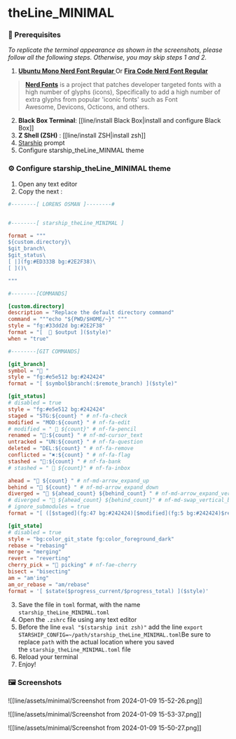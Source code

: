 # theLine_MINIMAL

### 🧩 Prerequisites
 *To replicate the terminal appearance as shown in the screenshots, please follow all the following steps. Otherwise, you may skip steps 1 and 2.*
1. **[Ubuntu Mono Nerd Font Regular ](https://github.com/ryanoasis/nerd-fonts/tree/master/patched-fonts/UbuntuMono/Regular)**
Or  **[Fira Code Nerd Font Regular](https://github.com/ryanoasis/nerd-fonts/tree/master/patched-fonts/FiraCode/Regular)** 

> [**Nerd Fonts**](https://github.com/ryanoasis/nerd-fonts/tree/master) is a project that patches developer targeted fonts with a high number of glyphs (icons), Specifically to add a high number of extra glyphs from popular 'iconic fonts' such as Font Awesome, Devicons, Octicons, and others.

2. **Black Box Terminal**: [[line/install Black Box|install and configure Black Box]]
3. **Z Shell (ZSH)** : [[line/install ZSH|install zsh]]
4. [Starship](https://starship.rs/) prompt
5. Configure starship_theLine_MINMAL theme
### ⚙️ Configure starship_theLine_MINIMAL theme
1. Open any text editor
2. Copy the next :
```toml
#--------[ LORENS OSMAN ]--------#


#--------[ starship_theLine_MINIMAL ]

format = """
${custom.directory}\
$git_branch\
$git_status\
[ |](fg:#ED333B bg:#2E2F38)\
[ ]()\

"""

#--------[COMMANDS]

[custom.directory]
description = "Replace the default directory command"
command = """echo "${PWD/$HOME/~}" """
style = "fg:#33dd2d bg:#2E2F38"
format = "[  󰉋 $output ]($style)"
when = "true"

#--------[GIT COMMANDS]

[git_branch]
symbol = " "
style = "fg:#e5e512 bg:#242424"
format = "[ $symbol$branch(:$remote_branch) ]($style)"

[git_status]
# disabled = true
style = "fg:#e5e512 bg:#242424"
staged = "STG:${count} " # nf-fa-check
modified = "MOD:${count} " # nf-fa-edit
# modified = "  ${count}" # nf-fa-pencil
renamed = "󰗧:${count} " # nf-md-cursor_text
untracked = "UN:${count} " # nf-fa-question
deleted = "DEL:${count} " # nf-fa-remove
conflicted = "✖:${count} " # nf-fa-flag
stashed = ":${count} " # nf-fa-bank
# stashed = "  ${count}" # nf-fa-inbox

ahead = "󰞙 ${count} " # nf-md-arrow_expand_up
behind = "󰞖 ${count} " # nf-md-arrow_expand_down
diverged = "󰡏 ${ahead_count} ${behind_count} " # nf-md-arrow_expand_vertical
# diverged = "󰯎 ${ahead_count} ${behind_count}" # nf-md-swap_vertical_bold
# ignore_submodules = true
format = "[ ([$staged](fg:47 bg:#242424)[$modified](fg:5 bg:#242424)$renamed[$untracked](blue bg:#242424)[$deleted](fg:9 bg:#242424)$conflicted$stashed$ahead_behind )]($style)"

[git_state]
# disabled = true
style = "bg:color_git_state fg:color_foreground_dark"
rebase = "rebasing"
merge = "merging"
revert = "reverting"
cherry_pick = " picking" # nf-fae-cherry
bisect = "bisecting"
am = "am'ing"
am_or_rebase = "am/rebase"
format = '[ $state($progress_current/$progress_total) ]($style)'
```
3. Save the file in `toml` format, with the name `starship_theLine_MINIMAL.toml`
4. Open the `.zshrc` file using any text editor
5. Before the line `eval "$(starship init zsh)"` add the line `export STARSHIP_CONFIG=~/path/starship_theLine_MINIMAL.toml`Be sure to replace `path` with the actual location where you saved the `starship_theLine_MINIMAL.toml` file
6. Reload your terminal
7. Enjoy!
### 🖼️ Screenshots


![[line/assets/minimal/Screenshot from 2024-01-09 15-52-26.png]]

![[line/assets/minimal/Screenshot from 2024-01-09 15-53-37.png]]

![[line/assets/minimal/Screenshot from 2024-01-09 15-50-27.png]]